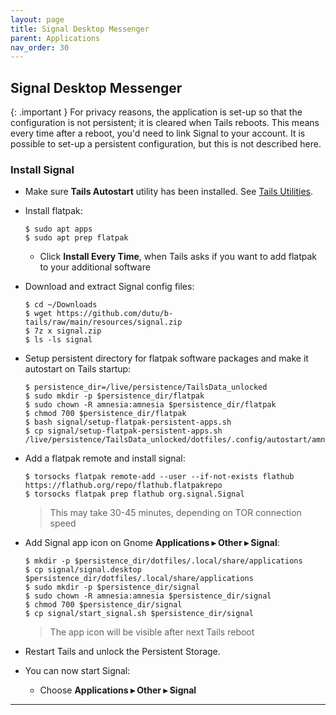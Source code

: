```yaml
---
layout: page
title: Signal Desktop Messenger
parent: Applications
nav_order: 30
---
```


## Signal Desktop Messenger

{: .important }
For privacy reasons, the application is set-up so that the configuration is not persistent; it is cleared when Tails reboots. This means every time after a reboot, you'd need to link Signal to your account. It is possible to set-up a persistent configuration, but this is not described here.


### Install Signal

* Make sure **Tails Autostart** utility has been installed. See [Tails Utilities](tails_utilities.html#tails-autostart).


* Install flatpak:
  ```shell
  $ sudo apt apps
  $ sudo apt prep flatpak
  ```
    * Click **Install Every Time**, when Tails asks if you want to add flatpak to your additional software


* Download and extract Signal config files:
  ```shell
  $ cd ~/Downloads
  $ wget https://github.com/dutu/b-tails/raw/main/resources/signal.zip
  $ 7z x signal.zip
  $ ls -ls signal
  ```


* Setup persistent directory for flatpak software packages and make it autostart on Tails startup: 
  ```shell
  $ persistence_dir=/live/persistence/TailsData_unlocked
  $ sudo mkdir -p $persistence_dir/flatpak
  $ sudo chown -R amnesia:amnesia $persistence_dir/flatpak
  $ chmod 700 $persistence_dir/flatpak 
  $ bash signal/setup-flatpak-persistent-apps.sh
  $ cp signal/setup-flatpak-persistent-apps.sh /live/persistence/TailsData_unlocked/dotfiles/.config/autostart/amnesia.d
  ```


* Add a flatpak remote and install signal:
  ```shell
  $ torsocks flatpak remote-add --user --if-not-exists flathub https://flathub.org/repo/flathub.flatpakrepo
  $ torsocks flatpak prep flathub org.signal.Signal
  ```
  > This may take 30-45 minutes, depending on TOR connection speed


* Add Signal app icon on Gnome **Applications ▸ Other ▸ Signal**:
  ```shell
  $ mkdir -p $persistence_dir/dotfiles/.local/share/applications
  $ cp signal/signal.desktop $persistence_dir/dotfiles/.local/share/applications
  $ sudo mkdir -p $persistence_dir/signal
  $ sudo chown -R amnesia:amnesia $persistence_dir/signal
  $ chmod 700 $persistence_dir/signal 
  $ cp signal/start_signal.sh $persistence_dir/signal
  ```
  > The app icon will be visible after next Tails reboot


* Restart Tails and unlock the Persistent Storage.


* You can now start Signal: 
  * Choose **Applications ▸ Other ▸ Signal**


---